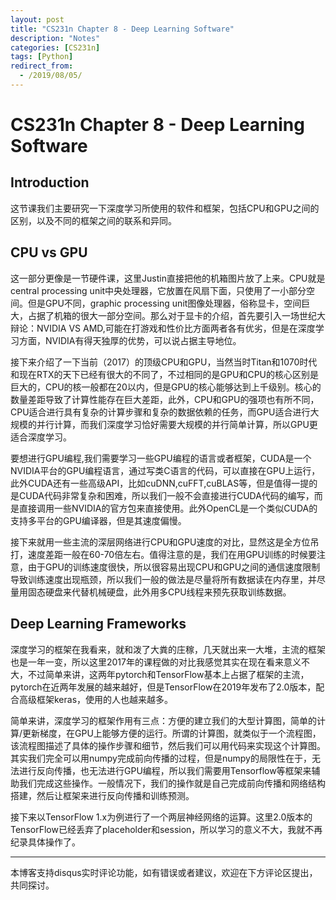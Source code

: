 ```yaml
---
layout: post
title: "CS231n Chapter 8 - Deep Learning Software"
description: "Notes"
categories: [CS231n]
tags: [Python]
redirect_from:
  - /2019/08/05/
---
```


# CS231n Chapter 8 - Deep Learning Software      

## Introduction  

这节课我们主要研究一下深度学习所使用的软件和框架，包括CPU和GPU之间的区别，以及不同的框架之间的联系和异同。  

## CPU vs GPU  

这一部分更像是一节硬件课，这里Justin直接把他的机箱图片放了上来。CPU就是central processing unit中央处理器，它放置在风扇下面，只使用了一小部分空间。但是GPU不同，graphic processing unit图像处理器，俗称显卡，空间巨大，占据了机箱的很大一部分空间。那么对于显卡的介绍，首先要引入一场世纪大辩论：NVIDIA VS AMD,可能在打游戏和性价比方面两者各有优劣，但是在深度学习方面，NVIDIA有得天独厚的优势，可以说占据主导地位。  

接下来介绍了一下当前（2017）的顶级CPU和GPU，当然当时Titan和1070时代和现在RTX的天下已经有很大的不同了，不过相同的是GPU和CPU的核心区别是巨大的，CPU的核一般都在20以内，但是GPU的核心能够达到上千级别。核心的数量差距导致了计算性能存在巨大差距，此外，CPU和GPU的强项也有所不同，CPU适合进行具有复杂的计算步骤和复杂的数据依赖的任务，而GPU适合进行大规模的并行计算，而我们深度学习恰好需要大规模的并行简单计算，所以GPU更适合深度学习。  

要想进行GPU编程,我们需要学习一些GPU编程的语言或者框架，CUDA是一个NVIDIA平台的GPU编程语言，通过写类C语言的代码，可以直接在GPU上运行，此外CUDA还有一些高级API，比如cuDNN,cuFFT,cuBLAS等，但是值得一提的是CUDA代码非常复杂和困难，所以我们一般不会直接进行CUDA代码的编写，而是直接调用一些NVIDIA的官方包来直接使用。此外OpenCL是一个类似CUDA的支持多平台的GPU编译器，但是其速度偏慢。  

接下来就用一些主流的深层网络进行CPU和GPU速度的对比，显然这是全方位吊打，速度差距一般在60-70倍左右。值得注意的是，我们在用GPU训练的时候要注意，由于GPU的训练速度很快，所以很容易出现CPU和GPU之间的通信速度限制导致训练速度出现瓶颈，所以我们一般的做法是尽量将所有数据读在内存里，并尽量用固态硬盘来代替机械硬盘，此外用多CPU线程来预先获取训练数据。  

## Deep Learning Frameworks  

深度学习的框架在我看来，就和泼了大粪的庄稼，几天就出来一大堆，主流的框架也是一年一变，所以这里2017年的课程做的对比我感觉其实在现在看来意义不大，不过简单来讲，这两年pytorch和TensorFlow基本上占据了框架的主流，pytorch在近两年发展的越来越好，但是TensorFlow在2019年发布了2.0版本，配合高级框架keras，使用的人也越来越多。  

简单来讲，深度学习的框架作用有三点：方便的建立我们的大型计算图，简单的计算/更新梯度，在GPU上能够方便的运行。所谓的计算图，就类似于一个流程图，该流程图描述了具体的操作步骤和细节，然后我们可以用代码来实现这个计算图。其实我们完全可以用numpy完成前向传播的过程，但是numpy的局限性在于，无法进行反向传播，也无法进行GPU编程，所以我们需要用Tensorflow等框架来辅助我们完成这些操作。一般情况下，我们的操作就是自己完成前向传播和网络结构搭建，然后让框架来进行反向传播和训练预测。  

接下来以TensorFlow 1.x为例进行了一个两层神经网络的运算。这里2.0版本的TensorFlow已经丢弃了placeholder和session，所以学习的意义不大，我就不再纪录具体操作了。  



---
本博客支持disqus实时评论功能，如有错误或者建议，欢迎在下方评论区提出，共同探讨。  
